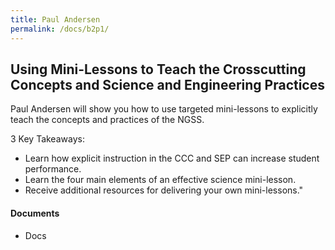 ```yaml
---
title: Paul Andersen
permalink: /docs/b2p1/
---
```


## Using Mini-Lessons to Teach the Crosscutting Concepts and Science and Engineering Practices

Paul Andersen will show you how to use targeted mini-lessons to explicitly teach the concepts and practices of the NGSS.


3 Key Takeaways: 

- Learn how explicit instruction in the CCC and SEP can increase student performance.  
- Learn the four main elements of an effective science mini-lesson.
- Receive additional resources for delivering your own mini-lessons."

#### Documents
 - Docs